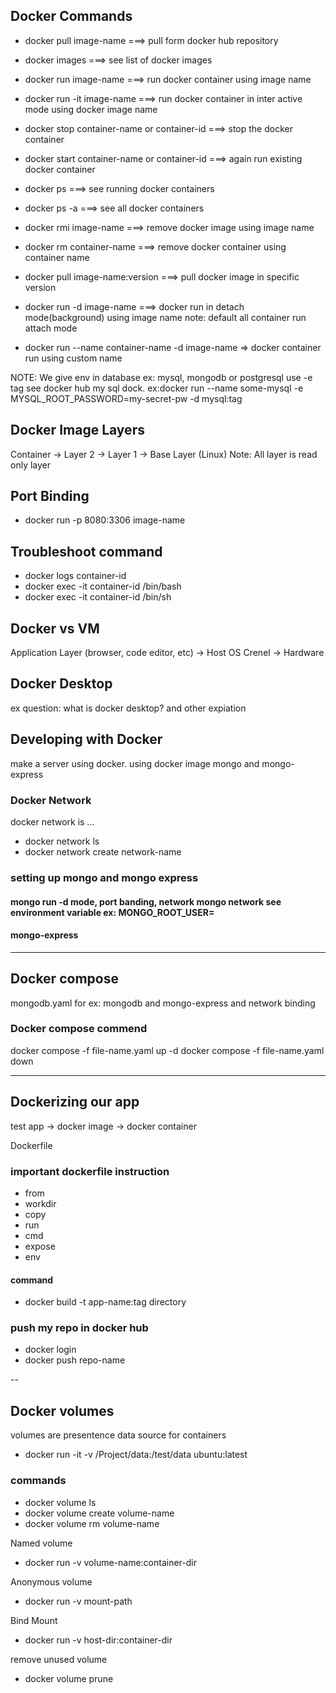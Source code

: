## Docker Commands

- docker pull image-name ===> pull form docker hub repository
- docker images ===> see list of docker images
- docker run image-name ===> run docker container using image name
- docker run -it image-name ===> run docker container in inter active mode using docker image name
- docker stop container-name or container-id ===> stop the docker container
- docker start container-name or container-id ===> again run existing docker container
- docker ps ===> see running docker containers
- docker ps -a ===> see all docker containers
- docker rmi image-name ===> remove docker image using image name
- docker rm container-name ===> remove docker container using container name

- docker pull image-name:version ===> pull docker image in specific version
- docker run -d image-name ===> docker run in detach mode(background) using image name
  note: default all container run attach mode
- docker run --name container-name -d image-name => docker container run using custom name

NOTE: We give env in database ex: mysql, mongodb or postgresql use -e tag see docker hub my sql dock. ex:docker run --name some-mysql -e MYSQL_ROOT_PASSWORD=my-secret-pw -d mysql:tag

## Docker Image Layers

Container -> Layer 2 -> Layer 1 -> Base Layer (Linux)
Note: All layer is read only layer

## Port Binding

- docker run -p 8080:3306 image-name

## Troubleshoot command

- docker logs container-id
- docker exec -it container-id /bin/bash
- docker exec -it container-id /bin/sh

## Docker vs VM

Application Layer (browser, code editor, etc) -> Host OS Crenel -> Hardware

## Docker Desktop

ex question: what is docker desktop? and other expiation

## Developing with Docker

make a server using docker. using docker image mongo and mongo-express

### Docker Network

docker network is ...

- docker network ls
- docker network create network-name

### setting up mongo and mongo express

#### mongo run -d mode, port banding, network mongo network see environment variable ex: MONGO_ROOT_USER=

#### mongo-express

---

## Docker compose

mongodb.yaml for ex: mongodb and mongo-express and network binding

### Docker compose commend

docker compose -f file-name.yaml up -d
docker compose -f file-name.yaml down

---

## Dockerizing our app

test app -> docker image -> docker container

Dockerfile

### important dockerfile instruction

- from
- workdir
- copy
- run
- cmd
- expose
- env

#### command

- docker build -t app-name:tag directory

### push my repo in docker hub

- docker login
- docker push repo-name

--

## Docker volumes

volumes are presentence data source for containers

- docker run -it -v /Project/data:/test/data ubuntu:latest

### commands

- docker volume ls
- docker volume create volume-name
- docker volume rm volume-name

Named volume

- docker run -v volume-name:container-dir

Anonymous volume

- docker run -v mount-path

Bind Mount

- docker run -v host-dir:container-dir

remove unused volume

- docker volume prune
